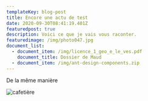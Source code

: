 ```yaml
---
templateKey: blog-post
title: Encore une actu de test
date: 2020-09-30T08:41:19.401Z
featuredpost: true
description: Voici ce que je vais vous raconter.
featuredimage: /img/photo047.jpg
document_list:
  - document_item: /img/licence_1_geo_e_le_ves.pdf
    document_title: Dossier de Maud
  - document_item: /img/ant-design-components.zip
---
```

De la même manière

![cafetière](/img/blog-index.jpg "Le café c'est important ©Paul Toto")